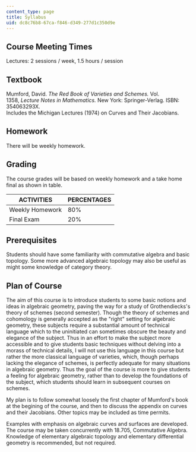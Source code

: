 ```yaml
---
content_type: page
title: Syllabus
uid: dc8c76b8-67ca-f846-d349-277d1c350d9e
---
```


Course Meeting Times
--------------------

Lectures: 2 sessions / week, 1.5 hours / session

Textbook
--------

Mumford, David. _The Red Book of Varieties and Schemes._ Vol. 1358, _Lecture Notes in Mathematics._ New York: Springer-Verlag. ISBN: 354063293X.  
Includes the Michigan Lectures (1974) on Curves and Their Jacobians.

Homework
--------

There will be weekly homework.

Grading
-------

The course grades will be based on weekly homework and a take home final as shown in table.

| ACTIVITIES | PERCENTAGES |
| --- | --- |
| Weekly Homework | 80% |
| Final Exam | 20% 

Prerequisites
-------------

Students should have some familiarity with commutative algebra and basic topology. Some more advanced algebraic topology may also be useful as might some knowledge of category theory.

Plan of Course
--------------

The aim of this course is to introduce students to some basic notions and ideas in algebraic geometry, paving the way for a study of Grothendiecks's theory of schemes (second semester). Though the theory of schemes and cohomology is generally accepted as the "right" setting for algebraic geometry, these subjects require a substantial amount of technical language which to the uninitiated can sometimes obscure the beauty and elegance of the subject. Thus in an effort to make the subject more accessible and to give students basic techniques without delving into a morass of technical details, I will not use this language in this course but rather the more classical language of varieties, which, though perhaps lacking the elegance of schemes, is perfectly adequate for many situations in algebraic geometry. Thus the goal of the course is more to give students a feeling for algebraic geometry, rather than to develop the foundations of the subject, which students should learn in subsequent courses on schemes.

My plan is to follow somewhat loosely the first chapter of Mumford's book at the begining of the course, and then to discuss the appendix on curves and their Jacobians. Other topics may be included as time permits.

Examples with emphasis on algebraic curves and surfaces are developed. The course may be taken concurrently with 18.705, Commutative Algebra. Knowledge of elementary algebraic topology and elementary differential geometry is recommended, but not required.